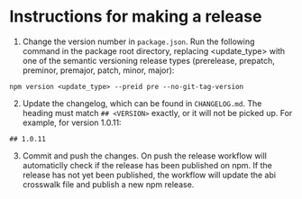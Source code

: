 # Instructions for making a release

1. Change the version number in `package.json`. Run the following command in the package root directory, replacing <update_type> with one of the semantic versioning release types (prerelease, prepatch, preminor, premajor, patch, minor, major):

```
npm version <update_type> --preid pre --no-git-tag-version
```

2. Update the changelog, which can be found in `CHANGELOG.md`. The heading must match `## <VERSION>` exactly, or it will not be picked up. For example, for version 1.0.11:

```
## 1.0.11
```

3. Commit and push the changes. On push the release workflow will automaticlly check if the release has been published on npm. If the release has not yet been published, the workflow will update the abi crosswalk file and publish a new npm release.